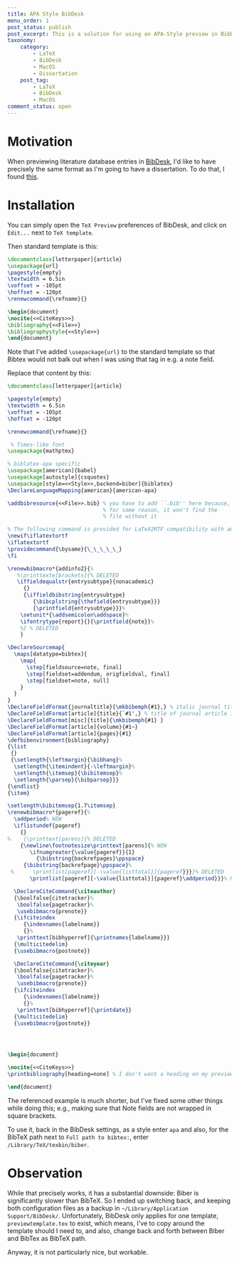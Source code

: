 ```yaml
---
title: APA Style BibDesk
menu_order: 1
post_status: publish
post_excerpt: This is a solution for using an APA-Style preview in BibDesk.
taxonomy:
    category:
        - LaTeX
        - BibDesk
        - MacOS
        - Dissertation
    post_tag:
        - LaTeX
        - BibDesk
        - MacOS
comment_status: open
---
```


# Motivation

When previewing literature database entries in [BibDesk](https://bibdesk.sourceforge.io/), I'd like to have precisely the same format as I'm going to have a dissertation. To do that, I found [this](https://github.com/nbrewk/biblatex-apa-preview-bibdesk). 

# Installation

You can simply open the `TeX Preview` preferences of BibDesk, and click on `Edit...` next to `TeX template`.

Then standard template is this:

```latex
\documentclass[letterpaper]{article}
\usepackage{url}
\pagestyle{empty}
\textwidth = 6.5in
\voffset = -105pt
\hoffset = -120pt
\renewcommand{\refname}{}

\begin{document}
\nocite{<<CiteKeys>>}
\bibliography{<<File>>}
\bibliographystyle{<<Style>>}
\end{document}
```

Note that I've added `\usepackage{url}` to the standard template so that Bibtex would not balk out when I was using that tag in e.g. a note field.

Replace that content by this:

```latex
\documentclass[letterpaper]{article}

\pagestyle{empty}
\textwidth = 6.5in
\voffset = -105pt
\hoffset = -120pt

\renewcommand{\refname}{}

 % Times-like font
\usepackage{mathptmx}

% biblatex-apa specific
\usepackage[american]{babel}
\usepackage[autostyle]{csquotes}
\usepackage[style=<<Style>>,backend=biber]{biblatex}
\DeclareLanguageMapping{american}{american-apa}

\addbibresource{<<File>>.bib} % you have to add ``.bib'' here because,
                              % for some reason, it won't find the
                              % file without it

% The following command is provided for LaTeX2RTF compatibility with amslatex.
\newif\iflatextortf
\iflatextortf
\providecommand{\bysame}{\_\_\_\_\_}
\fi

\renewbibmacro*{addinfo2}{%
   %\printtexte[brackets]{% DELETED
   \iffieldequalstr{entrysubtype}{nonacademic}
     {}
     {\iffieldbibstring{entrysubtype}
        {\bibcplstring{\thefield{entrysubtype}}}
        {\printfield{entrysubtype}}}%
    \setunit*{\addsemicolon\addspace}%
    \ifentrytype{report}{}{\printfield{note}}%
    %} % DELETED
    }

\DeclareSourcemap{
  \maps[datatype=bibtex]{
    \map{
      \step[fieldsource=note, final]
      \step[fieldset=addendum, origfieldval, final]
      \step[fieldset=note, null]
    }
  }
}
\DeclareFieldFormat{journaltitle}{\mkbibemph{#1},} % italic journal title
\DeclareFieldFormat[article]{title}{`#1',} % title of journal article is
\DeclareFieldFormat[misc]{title}{\mkbibemph{#1}	}
\DeclareFieldFormat[article]{volume}{#1~}
\DeclareFieldFormat[article]{pages}{#1}
\defbibenvironment{bibliography}
{\list
 {}
 {\setlength{\leftmargin}{\bibhang}%
  \setlength{\itemindent}{-\leftmargin}%
  \setlength{\itemsep}{\bibitemsep}%
  \setlength{\parsep}{\bibparsep}}}
{\endlist}
{\item}

\setlength\bibitemsep{1.7\itemsep}
\renewbibmacro*{pageref}{%
  \addperiod% NEW
  \iflistundef{pageref}
    {}
%    {\printtext[parens]{% DELETED
    {\newline\footnotesize\printtext[parens]{% NEW
       \ifnumgreater{\value{pageref}}{1}
         {\bibstring{backrefpages}\ppspace}
     {\bibstring{backrefpage}\ppspace}%
 %      \printlist[pageref][-\value{listtotal}]{pageref}}}}% DELETED
       \printlist[pageref][-\value{listtotal}]{pageref}\addperiod}}}% NEW

  \DeclareCiteCommand{\citeauthor}
  {\boolfalse{citetracker}%
   \boolfalse{pagetracker}%
   \usebibmacro{prenote}}
  {\ifciteindex
     {\indexnames{labelname}}
     {}%
   \printtext[bibhyperref]{\printnames{labelname}}}
  {\multicitedelim}
  {\usebibmacro{postnote}}

  \DeclareCiteCommand{\citeyear}
  {\boolfalse{citetracker}%
   \boolfalse{pagetracker}%
   \usebibmacro{prenote}}
  {\ifciteindex
     {\indexnames{labelname}}
     {}%
   \printtext[bibhyperref]{\printdate}}
  {\multicitedelim}
  {\usebibmacro{postnote}}




\begin{document}

\nocite{<<CiteKeys>>}
\printbibliography[heading=none] % I don't want a heading on my previews

\end{document}
```

The referenced example is much shorter, but I've fixed some other things while doing this; e.g., making sure that Note fields are not wrapped in square brackets.

To use it, back in the BibDesk settings, as a style enter `apa` and also, for the BibTeX path next to `Full path to bibtex:`, enter `/Library/TeX/texbin/biber`.

# Observation

While that precisely works, it has a substantial downside: Biber is significantly slower than BibTeX. So I ended up switching back, and keeping both configuration files as a backup in `~/Library/Application Support/BibDesk/`. Unfortunately, BibDesk only applies for one template, `previewtemplate.tex` to exist, which means, I've to copy around the template should I need to, and also, change back and forth between Biber and BibTex as BibTeX path.

Anyway, it is not particularly nice, but workable.
